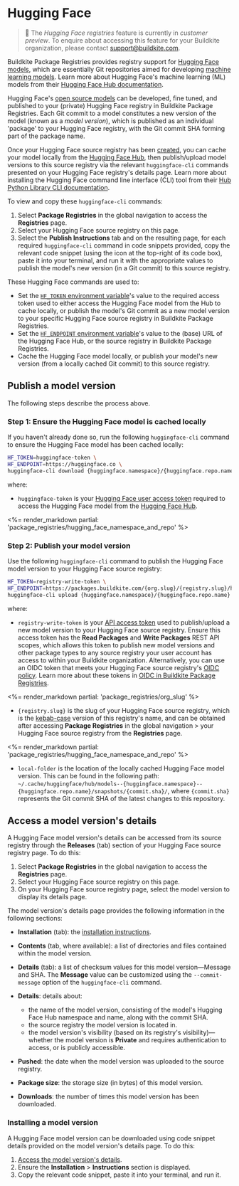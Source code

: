 # Hugging Face

> 📘
> The _Hugging Face registries_ feature is currently in _customer preview_. To enquire about accessing this feature for your Buildkite organization, please contact support@buildkite.com.

Buildkite Package Registries provides registry support for [Hugging Face models](https://huggingface.co/models), which are essentially Git repositories aimed for developing [machine learning models](https://en.wikipedia.org/wiki/Machine_learning#Models). Learn more about Hugging Face's machine learning (ML) models from their [Hugging Face Hub documentation](https://huggingface.co/docs/hub/en/index#models).

Hugging Face's [open source models](https://huggingface.co/models) can be developed, fine tuned, and published to your (private) Hugging Face registry in Buildkite Package Registries. Each Git commit to a model constitutes a new version of the model (known as a _model version_), which is published as an individual 'package' to your Hugging Face registry, with the Git commit SHA forming part of the package name.

Once your Hugging Face source registry has been [created](/docs/package-registries/manage-registries#create-a-source-registry), you can cache your model locally from the [Hugging Face Hub](https://huggingface.co/docs/hub/index), then publish/upload model versions to this source registry via the relevant `huggingface-cli` commands presented on your Hugging Face registry's details page. Learn more about installing the Hugging Face command line interface (CLI) tool from their [Hub Python Library CLI documentation](https://huggingface.co/docs/huggingface_hub/main/en/guides/cli).

To view and copy these `huggingface-cli` commands:

1. Select **Package Registries** in the global navigation to access the **Registries** page.
1. Select your Hugging Face source registry on this page.
1. Select the **Publish Instructions** tab and on the resulting page, for each required `huggingface-cli` command in code snippets provided, copy the relevant code snippet (using the icon at the top-right of its code box), paste it into your terminal, and run it with the appropriate values to publish the model's new version (in a Git commit) to this source registry.

These Hugging Face commands are used to:

- Set the [`HF_TOKEN` environment variable](https://huggingface.co/docs/huggingface_hub/main/en/package_reference/environment_variables#hftoken)'s value to the required access token used to either access the Hugging Face model from the Hub to cache locally, or publish the model's Git commit as a new model version to your specific Hugging Face source registry in Buildkite Package Registries.
- Set the [`HF_ENDPOINT` environment variable](https://huggingface.co/docs/huggingface_hub/v0.16.3/en/package_reference/environment_variables#hfendpoint)'s value to the (base) URL of the Hugging Face Hub, or the source registry in Buildkite Package Registries.
- Cache the Hugging Face model locally, or publish your model's new version (from a locally cached Git commit) to this source registry.

## Publish a model version

The following steps describe the process above.

### Step 1: Ensure the Hugging Face model is cached locally

If you haven't already done so, run the following `huggingface-cli` command to ensure the Hugging Face model has been cached locally:

```bash
HF_TOKEN=huggingface-token \
HF_ENDPOINT=https://huggingface.co \
huggingface-cli download {huggingface.namespace}/{huggingface.repo.name}
```

where:

- `huggingface-token` is your [Hugging Face user access token](https://huggingface.co/docs/hub/security-tokens) required to access the Hugging Face model from the [Hugging Face Hub](https://huggingface.co/docs/hub/index).

<%= render_markdown partial: 'package_registries/hugging_face_namespace_and_repo' %>

### Step 2: Publish your model version

Use the following `huggingface-cli` command to publish the Hugging Face model version to your Hugging Face source registry:

```bash
HF_TOKEN=registry-write-token \
HF_ENDPOINT=https://packages.buildkite.com/{org.slug}/{registry.slug}/huggingface \
huggingface-cli upload {huggingface.namespace}/{huggingface.repo.name} local-folder
```

where:

- `registry-write-token` is your [API access token](https://buildkite.com/user/api-access-tokens) used to publish/upload a new model version to your Hugging Face source registry. Ensure this access token has the **Read Packages** and **Write Packages** REST API scopes, which allows this token to publish new model versions and other package types to any source registry your user account has access to within your Buildkite organization. Alternatively, you can use an OIDC token that meets your Hugging Face source registry's [OIDC policy](/docs/package-registries/security/oidc#define-an-oidc-policy-for-a-registry). Learn more about these tokens in [OIDC in Buildkite Package Registries](/docs/package-registries/security/oidc).

<%= render_markdown partial: 'package_registries/org_slug' %>

- `{registry.slug}` is the slug of your Hugging Face source registry, which is the [kebab-case](https://en.wikipedia.org/wiki/Letter_case#Kebab_case) version of this registry's name, and can be obtained after accessing **Package Registries** in the global navigation > your Hugging Face source registry from the **Registries** page.

<%= render_markdown partial: 'package_registries/hugging_face_namespace_and_repo' %>

- `local-folder` is the location of the locally cached Hugging Face model version. This can be found in the following path: `~/.cache/huggingface/hub/models--{huggingface.namespace}--{huggingface.repo.name}/snapshots/{commit.sha}/`, where `{commit.sha}` represents the Git commit SHA of the latest changes to this repository.

## Access a model version's details

A Hugging Face model version's details can be accessed from its source registry through the **Releases** (tab) section of your Hugging Face source registry page. To do this:

1. Select **Package Registries** in the global navigation to access the **Registries** page.
1. Select your Hugging Face source registry on this page.
1. On your Hugging Face source registry page, select the model version to display its details page.

The model version's details page provides the following information in the following sections:

- **Installation** (tab): the [installation instructions](#access-a-model-versions-details-installing-a-model-version).
- **Contents** (tab, where available): a list of directories and files contained within the model version.
- **Details** (tab): a list of checksum values for this model version—Message and SHA. The **Message** value can be customized using the `--commit-message` option of the `huggingface-cli` command.
- **Details**: details about:

    * the name of the model version, consisting of the model's Hugging Face Hub namespace and name, along with the commit SHA.
    * the source registry the model version is located in.
    * the model version's visibility (based on its registry's visibility)—whether the model version is **Private** and requires authentication to access, or is publicly accessible.

- **Pushed**: the date when the model version was uploaded to the source registry.
- **Package size**: the storage size (in bytes) of this model version.
- **Downloads**: the number of times this model version has been downloaded.

<!--
### Downloading a model version

A Hugging Face model version can be downloaded from the model version's details page. To do this:

1. [Access the package's details](#access-a-model-versions-details).
1. Select **Download**.
-->

### Installing a model version

A Hugging Face model version can be downloaded using code snippet details provided on the model version's details page. To do this:

1. [Access the model version's details](#access-a-model-versions-details).
1. Ensure the **Installation** > **Instructions** section is displayed.
1. Copy the relevant code snippet, paste it into your terminal, and run it.
